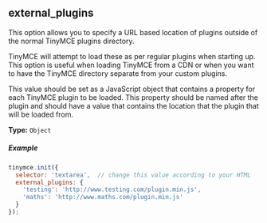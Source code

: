 ## external_plugins

This option allows you to specify a URL based location of plugins outside of the normal TinyMCE plugins directory.

TinyMCE will attempt to load these as per regular plugins when starting up. This option is useful when loading TinyMCE from a CDN or when you want to have the TinyMCE directory separate from your custom plugins.

This value should be set as a JavaScript object that contains a property for each TinyMCE plugin to be loaded. This property should be named after the plugin and should have a value that contains the location that the plugin that will be loaded from.

**Type:** `Object`

##### Example

```js
tinymce.init({
  selector: 'textarea',  // change this value according to your HTML
  external_plugins: {
    'testing': 'http://www.testing.com/plugin.min.js',
    'maths': 'http://www.maths.com/plugin.min.js'
  }
});
```
